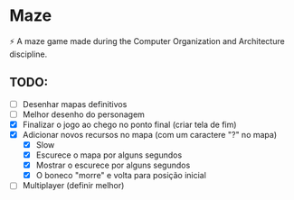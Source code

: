 # Maze

⚡ A maze game made during the Computer Organization and Architecture discipline.

## TODO:
- [ ] Desenhar mapas definitivos
- [ ] Melhor desenho do personagem
- [x] Finalizar o jogo ao chego no ponto final (criar tela de fim)
- [x] Adicionar novos recursos no mapa (com um caractere "?" no mapa)
    - [x] Slow
    - [x] Escurece o mapa por alguns segundos
    - [x] Mostrar o escurece por alguns segundos
    - [x] O boneco "morre" e volta para posição inicial 
- [ ] Multiplayer (definir melhor)

